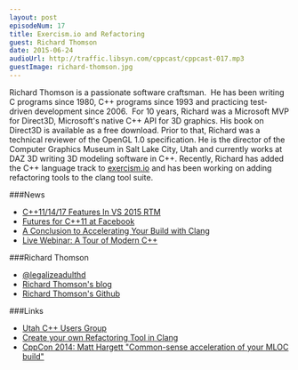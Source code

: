 ```yaml
---
layout: post
episodeNum: 17
title: Exercism.io and Refactoring
guest: Richard Thomson
date: 2015-06-24
audioUrl: http://traffic.libsyn.com/cppcast/cppcast-017.mp3
guestImage: richard-thomson.jpg
---
```


Richard Thomson is a passionate software craftsman.  He has been
writing C programs since 1980, C++ programs since 1993 and practicing
test-driven development since 2006.  For 10 years, Richard was a
Microsoft MVP for Direct3D, Microsoft's native C++ API for 3D graphics.
His book on Direct3D is available as a free download. Prior to that,
Richard was a technical reviewer of the OpenGL 1.0 specification. He is
the director of the Computer Graphics Museum in Salt Lake City, Utah
and currently works at DAZ 3D writing 3D modeling software in C++.
Recently, Richard has added the C++ language track to [exercism.io](http://exercism.io/) and
has been working on adding refactoring tools to the clang tool suite.

###News

 - [C++11/14/17 Features In VS 2015 RTM](http://blogs.msdn.com/b/vcblog/archive/2015/06/19/c-11-14-17-features-in-vs-2015-rtm.aspx)
 - [Futures for C++11 at Facebook](http://www.reddit.com/r/cpp/comments/3afcpm/futures_for_c11_at_facebook/)
 - [A Conclusion to Accelerating Your Build with Clang](http://blogs.s-osg.org/a-conclusion-to-accelerating-your-build-with-clang/)
 - [Live Webinar: A Tour of Modern C++](http://info.jetbrains.com/Cplusplus-Webinar-July2015-session2-registration.html)
 
###Richard Thomson

 - [@legalizeadulthd](https://twitter.com/legalizeadulthd)
 - [Richard Thomson's blog](https://legalizeadulthood.wordpress.com/)
 - [Richard Thomson's Github](https://github.com/LegalizeAdulthood)

###Links

 - [Utah C++ Users Group](https://utahcpp.wordpress.com/)
 - [Create your own Refactoring Tool in Clang](https://www.youtube.com/watch?v=8PndHo7jjHk)
 - [CppCon 2014: Matt Hargett "Common-sense acceleration of your MLOC build"](https://www.youtube.com/watch?v=t4M3yG1dWho)


